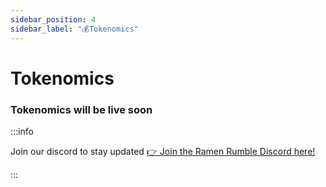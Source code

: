 ```yaml
---
sidebar_position: 4
sidebar_label: "💰Tokenomics"
---
```


# Tokenomics

### Tokenomics will be live soon

:::info

Join our discord to stay updated [👉 Join the Ramen Rumble Discord here!](https://discord.com/invite/K4KDqC4mD8)

:::

